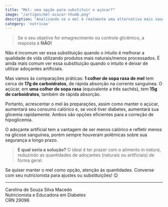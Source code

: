 ```yaml
---
title: "Mel: uma opção para substituir o açúcar?"
image: "/artigos/mel-acucar-thumb.png"
description: "Analisando se o mel é realmente uma alternativa mais saudável ao açúcar tradicional."
category: 'nutricao'
---
```


> Se o seu objetivo for emagrecimento ou controle glicêmico, a resposta é **NÃO!**

Não é incomum ver essa substituição quando o intuito é melhorar a qualidade de vida utilizando produtos mais naturais/menos processados. É ainda mais comum ver essa substituição quando o intuito é deixar de utilizar adoçantes artificiais.

Mas vamos às comparações práticas: **1 colher de sopa rasa de mel** tem cerca de **17g de carboidratos**, de rápida absorção na corrente sanguínea. O açúcar, em **uma colher de sopa rasa** (equivalente a três sachês), tem **15g de carboidratos**, também de rápida absorção.

Portanto, acrescentar o mel às preparações, assim como manter o açúcar, aumentará seu consumo calórico e, se você tiver diabetes, aumentará sua glicemia rapidamente. Ambos são opções eficientes para a correção de hipoglicemia.

O adoçante artificial tem a vantagem de ser menos calórico e refletir menos na glicose sanguínea, porém sempre houveram polêmicas sobre sua segurança a longo prazo.

> **E qual seria a solução?** O ideal é ter prazer com o alimento *in natura*, reduzindo as quantidades de adoçantes (naturais ou artificiais) de forma geral.

Se quiser manter o mel como opção, atenção às quantidades. Converse com seu nutricionista para ajustes ou substituições! 😉

---

<div class="assinatura">
Carolina de Souza Silva Macedo
</div>
Nutricionista e Educadora em Diabetes
<br>
CRN 29096